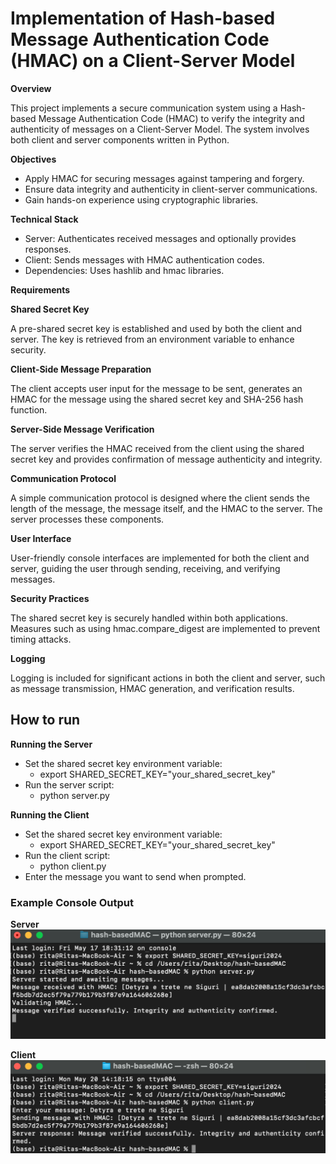 # Implementation of Hash-based Message Authentication Code (HMAC) on a Client-Server Model

**Overview**

This project implements a secure communication system using a Hash-based Message Authentication Code (HMAC) to verify the integrity and authenticity of messages on a Client-Server Model. The system involves both client and server components written in Python.

**Objectives**

* Apply HMAC for securing messages against tampering and forgery.
* Ensure data integrity and authenticity in client-server communications.
* Gain hands-on experience using cryptographic libraries.

**Technical Stack**

* Server: Authenticates received messages and optionally provides responses.
* Client: Sends messages with HMAC authentication codes.
* Dependencies: Uses hashlib and hmac libraries.

**Requirements**

**Shared Secret Key**

A pre-shared secret key is established and used by both the client and server. The key is retrieved from an environment variable to enhance security.

**Client-Side Message Preparation**

The client accepts user input for the message to be sent, generates an HMAC for the message using the shared secret key and SHA-256 hash function.

**Server-Side Message Verification**

The server verifies the HMAC received from the client using the shared secret key and provides confirmation of message authenticity and integrity.

**Communication Protocol**

A simple communication protocol is designed where the client sends the length of the message, the message itself, and the HMAC to the server. The server processes these components.

**User Interface**

User-friendly console interfaces are implemented for both the client and server, guiding the user through sending, receiving, and verifying messages.

**Security Practices**

The shared secret key is securely handled within both applications. Measures such as using hmac.compare_digest are implemented to prevent timing attacks.

**Logging**

Logging is included for significant actions in both the client and server, such as message transmission, HMAC generation, and verification results.

<h2>How to run</h2>

**Running the Server**
* Set the shared secret key environment variable:
  * export SHARED_SECRET_KEY="your_shared_secret_key"
* Run the server script:
  * python server.py

**Running the Client**
* Set the shared secret key environment variable:
  * export SHARED_SECRET_KEY="your_shared_secret_key"
* Run the client script:
  * python client.py
* Enter the message you want to send when prompted.

<h3>Example Console Output</h3>

**Server**
<img src="Server.png">

**Client**
<img src="Client.png">


